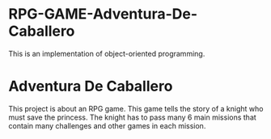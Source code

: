 # RPG-GAME-Adventura-De-Caballero
This is an implementation of object-oriented programming.

# Adventura De Caballero
This project is about an RPG game. This game tells the story of a knight who must save the princess. The knight has to pass many 6 main missions that contain many challenges and other games in each mission.
